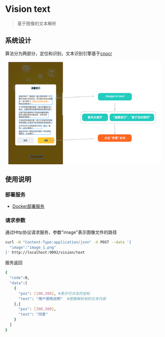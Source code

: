 # Vision text

> 基于图像的文本解析

## 系统设计

算法分为两部分，定位和识别，文本识别引擎基于[cnocr](https://github.com/breezedeus/cnocr/blob/master/README_cn.md)

![](../image/image_text.png)


## 使用说明

### 部署服务

* [Docker部署服务](container_service.md)

### 请求参数

通过Http协议请求服务，参数"image"表示图像文件的路径
```bash
curl -H "Content-Type:application/json" -X POST --data '{
  "image":"image_1.png"
}' http://localhost:9092/vision/text
```
服务返回
```bash
{
  "code":0, 
  "data":[
    {
      "pos": [100,200], #表示可点击的坐标
      "text": "用户使用说明"  #图像解析到的文本内容
    },{
      "pos": [300,500],
      "text": "同意"
    }
  ]
}
```
